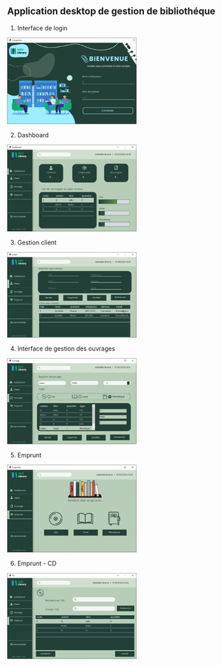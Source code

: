 ## Application desktop de gestion de bibliothéque

1. Interface de login
<img src="images/0.PNG" alt="" width="300" />

2. Dashboard
<img src="images/1.PNG" alt="" width="300" />

3. Gestion client
<img src="images/2.PNG" alt="" width="300" />

4. Interface de gestion des ouvrages
<img src="images/3.PNG" alt="" width="300" />

5. Emprunt
<img src="images/4.PNG" alt="" width="300" />

6. Emprunt - CD
<img src="images/5.PNG" alt="" width="300" />
